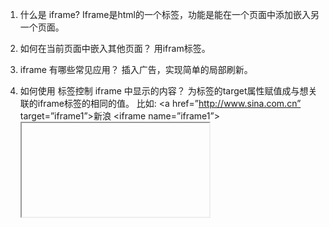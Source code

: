 1.	什么是 iframe?
Iframe是html的一个标签，功能是能在一个页面中添加嵌入另一个页面。

2.	如何在当前页面中嵌入其他页面？
用ifram标签。

3.	iframe 有哪些常见应用？
插入广告，实现简单的局部刷新。

4.	如何使用 <a> 标签控制 iframe 中显示的内容？
为<a>标签的target属性赋值成与想关联的iframe标签的相同的值。
比如:
&lt;a href=”http://www.sina.com.cn” target=”iframe1”>新浪 </a>
&lt;iframe name=”iframe1”><iframe>

5.	为什么越来越少的人使用 iframe？
Iframe经常被用来插入广告，一些浏览器默认将Iframe功能冻结；
Iframe发生嵌套现象时会使得用户的浏览体验极差。

6.	frame 和 iframe 有什么区别？
Frame不能放在body标签内，不能脱离frameSet使用

1.	请实现一个类似 gitbook 的左边点击右边局部刷新的效果

